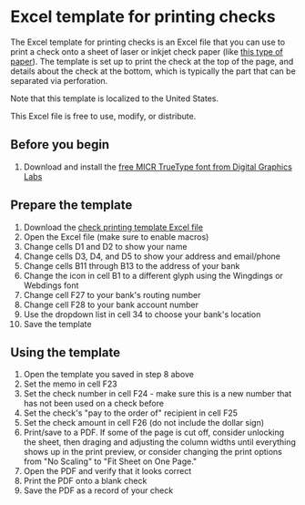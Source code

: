 # Excel template for printing checks

The Excel template for printing checks is an Excel file that you can use to print a check onto a sheet of laser or inkjet check paper (like [this type of paper](http://www.amazon.com/gp/product/B00L3NC8A8)). The template is set up to print the check at the top of the page, and details about the check at the bottom, which is typically the part that can be separated via perforation.

Note that this template is localized to the United States.

This Excel file is free to use, modify, or distribute.

Before you begin
----------------
1. Download and install the [free MICR TrueType font from Digital Graphics Labs](https://github.com/andrewstellman/excel-check-printing/blob/master/digital-graphics-labs_micr-encoding.zip?raw=true)

Prepare the template
--------------------
1. Download the [check printing template Excel file](https://github.com/andrewstellman/excel-check-printing/blob/master/Check%20printing%20template.xls?raw=true)
2. Open the Excel file (make sure to enable macros)
2. Change cells D1 and D2 to show your name
3. Change cells D3, D4, and D5 to show your address and email/phone
4. Change cells B11 through B13 to the address of your bank
5. Change the icon in cell B1 to a different glyph using the Wingdings or Webdings font
6. Change cell F27 to your bank's routing number
7. Change cell F28 to your bank account number
8. Use the dropdown list in cell 34 to choose your bank's location
9. Save the template

Using the template
------------------
1. Open the template you saved in step 8 above
2. Set the memo in cell F23
3. Set the check number in cell F24 - make sure this is a new number that has not been used on a check before
4. Set the check's "pay to the order of" recipient in cell F25
5. Set the check amount in cell F26 (do not include the dollar sign)
6. Print/save to a PDF. If some of the page is cut off, consider unlocking the sheet, then draging and adjusting the column widths until everything shows up in the print preview, or consider changing the print options from "No Scaling" to "Fit Sheet on One Page."
7. Open the PDF and verify that it looks correct
8. Print the PDF onto a blank check
9. Save the PDF as a record of your check

